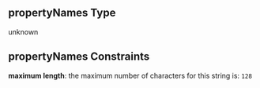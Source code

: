 ## propertyNames Type

unknown

## propertyNames Constraints

**maximum length**: the maximum number of characters for this string is: `128`
